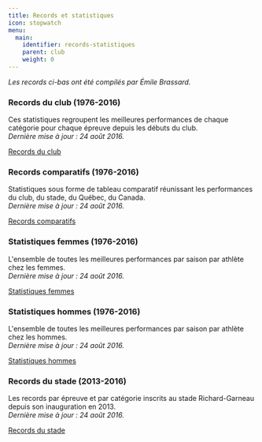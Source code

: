 ```yaml
---
title: Records et statistiques
icon: stopwatch
menu:
  main:
    identifier: records-statistiques
    parent: club
    weight: 0
---
```


_Les records ci-bas ont été compilés par Émile Brassard._

### Records du club (1976-2016)

Ces statistiques regroupent les meilleures performances de chaque catégorie pour chaque épreuve depuis les débuts du club.  
_Dernière mise à jour : 24 août 2016._

[Records du club](https://.assetscorsaire-chaparral.org/records/Records-Club.pdf)

### Records comparatifs (1976-2016)

Statistiques sous forme de tableau comparatif réunissant les performances du club, du stade, du Québec, du Canada.  
_Dernière mise à jour : 24 août 2016._

[Records comparatifs](https://assets.corsaire-chaparral.org/records/Ensemble-Records.pdf)

### Statistiques femmes (1976-2016)

L'ensemble de toutes les meilleures performances par saison par athlète chez les femmes.  
_Dernière mise à jour : 24 août 2016._

[Statistiques femmes](https://assets.corsaire-chaparral.org/records/Statistiques-Club-Femmes.pdf)

### Statistiques hommes (1976-2016)

L'ensemble de toutes les meilleures performances par saison par athlète chez les hommes.  
_Dernière mise à jour : 24 août 2016._

[Statistiques hommes](https://assets.corsaire-chaparral.org/records/Statistiques-Club-Hommes.pdf)

### Records du stade (2013-2016)

Les records par épreuve et par catégorie inscrits au stade Richard-Garneau depuis son inauguration en 2013.  
_Dernière mise à jour : 24 août 2016._

[Records du stade](https://assets.corsaire-chaparral.org/records/Records_piste.pdf)
